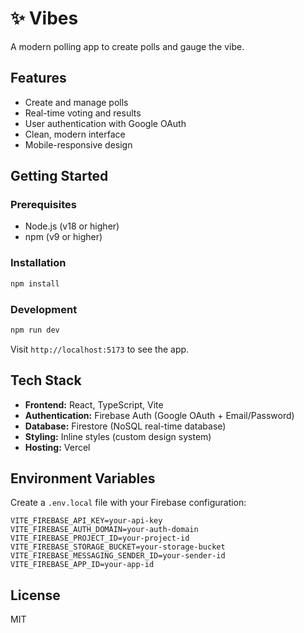 # ✨ Vibes

A modern polling app to create polls and gauge the vibe.

## Features

- Create and manage polls
- Real-time voting and results
- User authentication with Google OAuth
- Clean, modern interface
- Mobile-responsive design

## Getting Started

### Prerequisites

- Node.js (v18 or higher)
- npm (v9 or higher)

### Installation

```bash
npm install
```

### Development

```bash
npm run dev
```

Visit `http://localhost:5173` to see the app.

## Tech Stack

- **Frontend:** React, TypeScript, Vite
- **Authentication:** Firebase Auth (Google OAuth + Email/Password)
- **Database:** Firestore (NoSQL real-time database)
- **Styling:** Inline styles (custom design system)
- **Hosting:** Vercel

## Environment Variables

Create a `.env.local` file with your Firebase configuration:

```
VITE_FIREBASE_API_KEY=your-api-key
VITE_FIREBASE_AUTH_DOMAIN=your-auth-domain
VITE_FIREBASE_PROJECT_ID=your-project-id
VITE_FIREBASE_STORAGE_BUCKET=your-storage-bucket
VITE_FIREBASE_MESSAGING_SENDER_ID=your-sender-id
VITE_FIREBASE_APP_ID=your-app-id
```

## License

MIT

